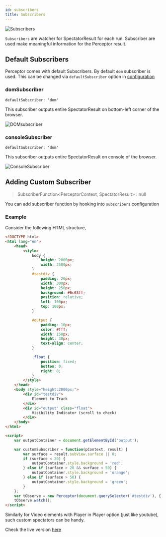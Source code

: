 ```yaml
---
id: subscribers
title: Subscribers
---
```


![Subscribers](/img/subscribers.png)

`Subscribers` are watcher for SpectatorResult for each run. Subscriber are used make meaningful information for the Perceptor result.

## Default Subscribers

Perceptor comes with default Subscribers. By default `dom` subscriber is used. This can be changed via `defaultSubscriber` option in [configuration](configuration.md)

### domSubscriber

`defaultSubscriber: 'dom'`

This subscriber outputs entire SpectatorResult on bottom-left corner of the browser.

![DOMsubscriber](/img/domsubscriber.png)

### consoleSubscriber

`defaultSubscriber: 'dom'`

This subscriber outputs entire SpectatorResult on console of the browser.

![ConsoleSubscriber](/img/consolesubscriber.png)

## Adding Custom Subscriber

> SubscriberFunction<PerceptorContext, SpectatorResult> : null

You can add subscriber function by hooking into `subscribers` configuration

### Example

Consider the following HTML structure,

```html
<!DOCTYPE html>
<html lang="en">
	<head>
		<style>
			body {
				height: 2000px;
				width: 2500px;
			}
			#testdiv {
				padding: 20px;
				width: 300px;
				height: 250px;
				background: #6c63ff;
				position: relative;
				left: 100px;
				top: 100px;
			}

			#output {
				padding: 10px;
				color: #fff;
				width: 150px;
				height: 30px;
				text-align: center;
			}

			.float {
				position: fixed;
				bottom: 0;
				right: 0;
			}
		</style>
	</head>
	<body style="height:2000px;">
		<div id="testdiv">
			Element to Track
		</div>
		<div id="output" class="float">
			Visibility Indicator (scroll to check)
		</div>
	</body>
</html>
```

```html
<script>
	var outputContainer = document.getElementById('output');

	var customSubscriber = function(pContext, result) {
		var surface = result.subView.surface || 0;
		if (surface < 20) {
			outputContainer.style.background = 'red';
		} else if (surface > 20 && surface < 50) {
			outputContainer.style.background = 'orange';
		} else if (surface > 50) {
			outputContainer.style.background = 'green';
		}
	};
	var tObserve = new Perceptor(document.querySelector('#testdiv'), { threshold: 50, defaultSubscriber: 'none', subscribers: [customSubscriber] });
	tObserve.watch();
</script>
```

Similarly for Video elements with Player in Player option (just like youtube), such custom spectators can be handy.

Check the live version [here](/sample/customSubscriber)
